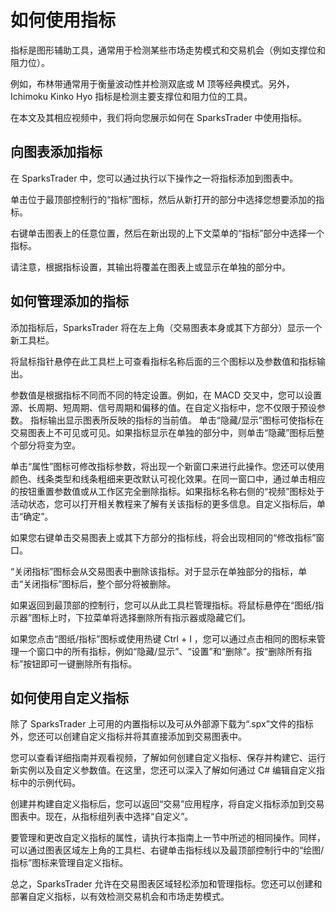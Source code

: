 # 如何使用指标

指标是图形辅助工具，通常用于检测某些市场走势模式和交易机会（例如支撑位和阻力位）。

例如，布林带通常用于衡量波动性并检测双底或 M 顶等经典模式。另外，Ichimoku Kinko Hyo 指标是检测主要支撑位和阻力位的工具。

在本文及其相应视频中，我们将向您展示如何在 SparksTrader 中使用指标。

## 向图表添加指标 
在 SparksTrader 中，您可以通过执行以下操作之一将指标添加到图表中。

单击位于最顶部控制行的“指标”图标，然后从新打开的部分中选择您想要添加的指标。

右键单击图表上的任意位置，然后在新出现的上下文菜单的“指标”部分中选择一个指标。

请注意，根据指标设置，其输​​出将覆盖在图表上或显示在单独的部分中。



## 如何管理添加的指标 
添加指标后，SparksTrader 将在左上角（交易图表本身或其下方部分）显示一个新工具栏。

将鼠标指针悬停在此工具栏上可查看指标名称后面的三个图标以及参数值和指标输出。

参数值是根据指标不同而不同的特定设置。例如，在 MACD 交叉中，您可以设置源、长周期、短周期、信号周期和偏移的值。在自定义指标中，您不仅限于预设参数。
指标输出显示图表所反映的指标的当前值。
单击“隐藏/显示”图标可使指标在交易图表上不可见或可见。如果指标显示在单独的部分中，则单击“隐藏”图标后整个部分将变为空。

单击“属性”图标可修改指标参数，将出现一个新窗口来进行此操作。您还可以使用颜色、线条类型和线条粗细来更改默认可视化效果。在同一窗口中，通过单击相应的按钮重置参数值或从工作区完全删除指标。如果指标名称右侧的“视频”图标处于活动状态，您可以打开相关教程来了解有关该指标的更多信息。自定义指标后，单击“确定”。


如果您右键单击交易图表上或其下方部分的指标线，将会出现相同的“修改指标”窗口。

“关闭指标”图标会从交易图表中删除该指标。对于显示在单独部分的指标，单击“关闭指标”图标后，整个部分将被删除。

如果返回到最顶部的控制行，您可以从此工具栏管理指标。将鼠标悬停在“图纸/指示器”图标上时，下拉菜单将选择删除所有指示器或隐藏它们。

如果您点击“图纸/指标”图标或使用热键 Ctrl + I ，您可以通过点击相同的图标来管理一个窗口中的所有指标，例如“隐藏/显示”、“设置”和“删除”。按“删除所有指标”按钮即可一键删除所有指标。


## 如何使用自定义指标 
除了 SparksTrader 上可用的内置指标以及可从外部源下载为“.spx”文件的指标外，您还可以创建自定义指标并将其直接添加到交易图表中。

您可以查看详细指南并观看视频，了解如何创建自定义指标、保存并构建它、运行新实例以及自定义参数值。在这里，您还可以深入了解如何通过 C# 编辑自定义指标中的示例代码。

创建并构建自定义指标后，您可以返回“交易”应用程序，将自定义指标添加到交易图表中。现在，从指标组列表中选择“自定义”。

要管理和更改自定义指标的属性，请执行本指南上一节中所述的相同操作。同样，可以通过图表区域左上角的工具栏、右键单击指标线以及最顶部控制行中的“绘图/指标”图标来管理自定义指标。

总之，SparksTrader 允许在交易图表区域轻松添加和管理指标。您还可以创建和部署自定义指标，以有效检测交易机会和市场走势模式。